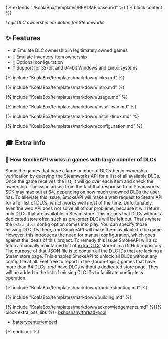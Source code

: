 {% extends "./KoalaBox/templates/README.base.md" %}
{% block content %}

_Legit DLC ownership emulation for Steamworks._

## ✨ Features

* `🔓` Emulate DLC ownership in legitimately owned games
* `🛅` Emulate Inventory item ownership
* `📄` Optional configuration
* `🐧` Support for 32-bit and 64-bit Windows and Linux systems

{% include "KoalaBox/templates/markdown/links.md" %}

{% include "KoalaBox/templates/markdown/intro.md" %}

{% include "KoalaBox/templates/markdown/usage.md" %}

{% include "KoalaBox/templates/markdown/install-win.md" %}

{% include "KoalaBox/templates/markdown/install-linux.md" %}

{% include "KoalaBox/templates/markdown/configuration.md" %}

## 🎓 Extra info

### 🔑 How SmokeAPI works in games with large number of DLCs

Some the games that have a large number of DLCs begin ownership verification by querying the Steamworks API for a list of all available DLCs.
Once the game receives the list, it will go over each item and check the ownership.
The issue arises from the fact that response from Steamworks SDK may max out at 64, depending on how much unowned DLCs the user has.
To alleviate this issue, SmokeAPI will make a web request to Steam API for a full list of DLCs, which works well most of the time.
Unfortunately, even the web API does not solve all of our problems, because it will return only DLCs that are available in Steam store.
This means that DLCs without a dedicated store offer, such as pre-order DLCs will be left out.
That's where the `extra_dlcs` config option comes into play.
You can specify those missing DLC IDs there, and SmokeAPI will make them available to the game.
However, this introduces the need for manual configuration, which goes against the ideals of this project.
To remedy this issue SmokeAPI will also fetch a manually maintained list of [extra DLCs] stored in a GitHub repository.
The purpose of that JSON file is to contain all the DLC IDs that are lacking a Steam store page.
This enables SmokeAPI to unlock all DLCs without any config file at all.
Feel free to report in the {forum-topic} games that have more than 64 DLCs,
_and_ have DLCs without a dedicated store page.
They will be added to the list of missing DLC IDs to facilitate config-less operation.

[extra DLCs]: https://github.com/acidicoala/public-entitlements/blob/main/steam/v2/dlc.json

{% include "KoalaBox/templates/markdown/troubleshooting.md" %}

{% include "KoalaBox/templates/markdown/building.md" %}

{% include "KoalaBox/templates/markdown/acknowledgements.md" %}{% block extra_oss_libs %}- [bshoshany/thread-pool](https://github.com/bshoshany/thread-pool)
- [batterycenter/embed](https://github.com/batterycenter/embed)

{% endblock %}